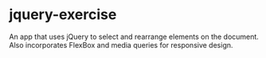 # jquery-exercise
An app that uses jQuery to select and rearrange elements on the document. Also incorporates FlexBox and media queries for responsive design.
